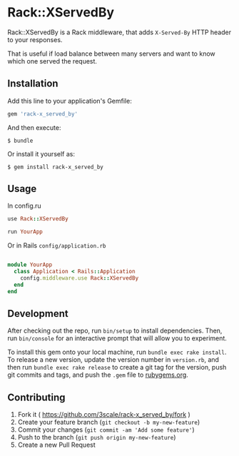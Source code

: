 # Rack::XServedBy


Rack::XServedBy is a Rack middleware, that adds `X-Served-By` HTTP header to your responses.

That is useful if load balance between many servers and want to know which one served the request.

## Installation

Add this line to your application's Gemfile:

```ruby
gem 'rack-x_served_by'
```

And then execute:

    $ bundle

Or install it yourself as:

    $ gem install rack-x_served_by

## Usage



In config.ru

```ruby
use Rack::XServedBy

run YourApp
```


Or in Rails `config/application.rb`

```ruby

module YourApp
  class Application < Rails::Application
    config.middleware.use Rack::XServedBy
  end
end  
```

## Development

After checking out the repo, run `bin/setup` to install dependencies. Then, run `bin/console` for an interactive prompt that will allow you to experiment.

To install this gem onto your local machine, run `bundle exec rake install`. To release a new version, update the version number in `version.rb`, and then run `bundle exec rake release` to create a git tag for the version, push git commits and tags, and push the `.gem` file to [rubygems.org](https://rubygems.org).

## Contributing

1. Fork it ( https://github.com/3scale/rack-x_served_by/fork )
2. Create your feature branch (`git checkout -b my-new-feature`)
3. Commit your changes (`git commit -am 'Add some feature'`)
4. Push to the branch (`git push origin my-new-feature`)
5. Create a new Pull Request
